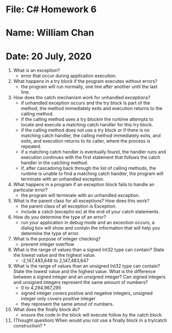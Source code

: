 # File: C# Homework 6
# Name: William Chan
# Date: 20 July, 2020

1. What is an exception?
	* error that occur during application execution.
2. What happens in a try block if the program executes without errors?
	* the program will run normally, one line after another until the last line.
3. How does the catch mechanism work for unhandled exceptions?
	* if unhandled exception occurs and the try block is part of the method, the method immediately exits and execution returns to the calling method. 
	* if the calling method uses a try blockm the runtime attempts to locate and execute a matching catch handler for this try block. 
	* if the calling method does not use a try block or if there is no matching catch handler, the calling method immediately exits, and exits, and execution returns to its caller, where the process is repeated. 
	* if a matching catch handler is eventually found, the handler runs and execution continues with the first statement that follows the catch handler in the catching method.
	* if, after cascadomg back through the list of calling methods, the runtime is unable to find a matching catch handler, the program will terminate with an unhandled exception.
4. What happens in a program if an exception block fails to handle an particular error?
	* the program will terminate with an unhandled exception.
5. What is the parent class for all exceptions? How does this work?
	* the parent class of all exception is Exception. 
	* include a catch (exceptio ex) at the end of your catch statements.
6. How do you determine the type of an error?
	* run your application in debug mode and an exceotion occurs, a dialog box will show and contain the information that will help you determine the type of error.
7. What is the purpose of integer checking?
	* prevemt integer overflow
8. What is the range of values than a signed Int32 type can contain? State the lowest value and the
highest value.
	* -2,147,483,648 to 2,147,483,647
9. What is the range of values than an unsigned Int32 type can contain? State the lowest value and the
highest value. What is the difference between a signed integer and an unsigned integer? Can signed
integers and unsigned integers represent the same amount of numbers?
	* 0 to 4,294,967,295
	* signed integer covers postive and negative integers, unsigned integer only covers positive integer
	* they represent the same amout of numbers.
10. What does the finally block do?
	* ensure the code in the block will execute follow by the catch block.
11. (Thought question) When would you not use a finally block in a try/catch construction?
	* 


	

